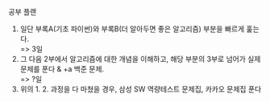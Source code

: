 공부 플랜

1. 일단 부록A(기초 파이썬)와 부록B(더 알아두면 좋은 알고리즘) 부분을 빠르게 훑는다.  
=> 3일
2. 그 다음 2부에서 알고리즘에 대한 개념을 이해하고, 해당 부분의 3부로 넘어가 실제 문제를 푼다 & +a 백준 문제.  
=> ?일
3. 위의 1. 2. 과정을 다 마쳤을 경우, 삼성 SW 역량테스트 문제집, 카카오 문제집 푼다


